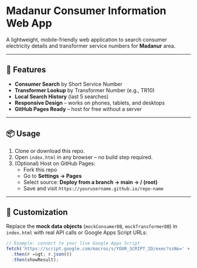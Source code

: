 # Madanur Consumer Information Web App

A lightweight, mobile-friendly web application to search consumer electricity details and transformer service numbers for **Madanur** area.

---

## 🚀 Features
- **Consumer Search** by Short Service Number  
- **Transformer Lookup** by Transformer Number (e.g., TR10)  
- **Local Search History** (last 5 searches)  
- **Responsive Design** – works on phones, tablets, and desktops  
- **GitHub Pages Ready** – host for free without a server  

---

## 📦 Usage
1. Clone or download this repo.
2. Open `index.html` in any browser – no build step required.  
3. (Optional) Host on GitHub Pages:
   - Fork this repo  
   - Go to **Settings → Pages**  
   - Select source: **Deploy from a branch → main → / (root)**  
   - Save and visit `https://yourusername.github.io/repo-name`

---

## 🔧 Customization
Replace the **mock data objects** (`mockConsumerDB`, `mockTransformerDB`) in `index.html` with real API calls or Google Apps Script URLs:

```javascript
// Example: connect to your live Google Apps Script
fetch('https://script.google.com/macros/s/YOUR_SCRIPT_ID/exec?ssNo=' + ssNo)
  .then(r =&gt; r.json())
  .then(showResult);
